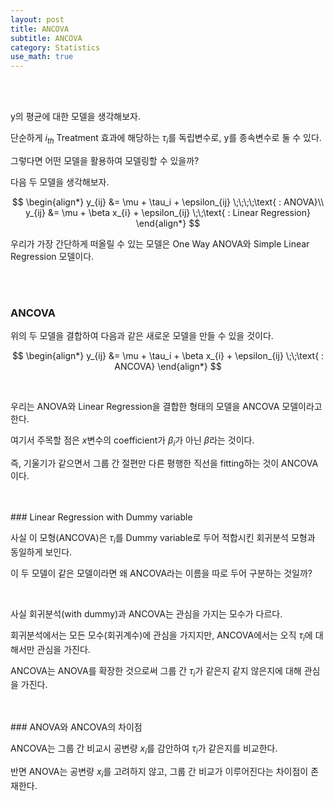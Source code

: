 ```yaml
---
layout: post
title: ANCOVA
subtitle: ANCOVA
category: Statistics
use_math: true
---
```


<br>
<br>

y의 평균에 대한 모델을 생각해보자.

단순하게 $i_{th}$ Treatment 효과에 해당하는 $\tau_i$를 독립변수로, y를 종속변수로 둘 수 있다.

그렇다면 어떤 모델을 활용하여 모델링할 수 있을까?

다음 두 모델을 생각해보자.


$$
\begin{align*}
y_{ij} &= \mu + \tau_i + \epsilon_{ij} \;\;\;\;\text{ : ANOVA}\\
y_{ij} &= \mu + \beta x_{i} + \epsilon_{ij} \;\;\text{ : Linear Regression}
\end{align*}
$$

우리가 가장 간단하게 떠올릴 수 있는 모델은 One Way ANOVA와 Simple Linear Regression 모델이다.

<br>
<br>

### ANCOVA

위의 두 모델을 결합하여 다음과 같은 새로운 모델을 만들 수 있을 것이다.

$$
\begin{align*}
y_{ij} &= \mu + \tau_i + \beta x_{i} + \epsilon_{ij} \;\;\text{ : ANCOVA}
\end{align*}
$$

<br>

우리는 ANOVA와 Linear Regression을 결합한 형태의 모델을 ANCOVA 모델이라고 한다.

여기서 주목할 점은 $x$변수의 coefficient가 $\beta_i$가 아닌 $\beta$라는 것이다.

즉, 기울기가 같으면서 그룹 간 절편만 다른 평행한 직선을 fitting하는 것이 ANCOVA이다.

<br>
<br>
### Linear Regression with Dummy variable

사실 이 모형(ANCOVA)은 $\tau_i$를 Dummy variable로 두어 적합시킨 회귀분석 모형과 동일하게 보인다.

이 두 모델이 같은 모델이라면 왜 ANCOVA라는 이름을 따로 두어 구분하는 것일까?

<br>

사실 회귀분석(with dummy)과 ANCOVA는 관심을 가지는 모수가 다르다.

회귀분석에서는 모든 모수(회귀계수)에 관심을 가지지만, ANCOVA에서는 오직 $\tau_i$에 대해서만 관심을 가진다.

ANCOVA는 ANOVA를 확장한 것으로써 그룹 간 $\tau_i$가 같은지 같지 않은지에 대해 관심을 가진다.

<br>
<br>
### ANOVA와 ANCOVA의 차이점


ANCOVA는 그룹 간 비교시 공변량 $x_i$를 감안하여 $\tau_i$가 같은지를 비교한다.

반면 ANOVA는 공변량 $x_i$를 고려하지 않고, 그룹 간 비교가 이루어진다는 차이점이 존재한다.

<br>
<br>
